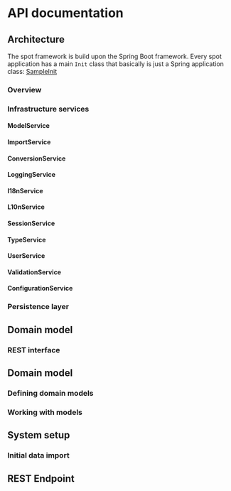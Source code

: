 # API documentation

## Architecture
The spot framework is build upon the Spring Boot framework. Every spot application has a main `Init` class that basically is just a Spring application class:
[SampleInit](//raw.githubusercontent.com/spot-next/spot-framework/develop/spot-sample-simple/src/main/java/io/spotnext/sample/SampleInit.java ':include :type=code')

### Overview


### Infrastructure services
#### ModelService
#### ImportService
#### ConversionService
#### LoggingService
#### I18nService
#### L10nService
#### SessionService
#### TypeService
#### UserService
#### ValidationService
#### ConfigurationService

### Persistence layer

## Domain model

### REST interface

## Domain model
### Defining domain models
### Working with models


## System setup
### Initial data import





## REST Endpoint
